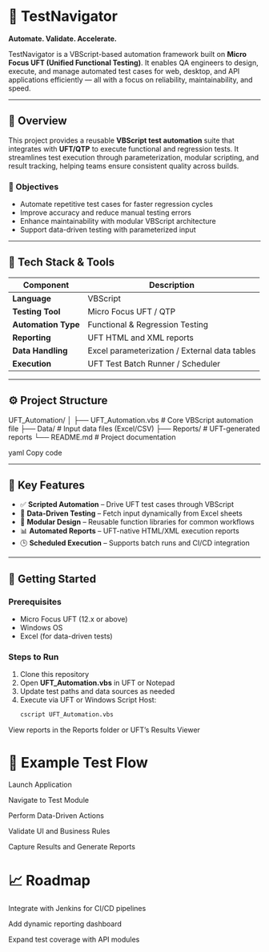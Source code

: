 # 🚀 TestNavigator

**Automate. Validate. Accelerate.**

TestNavigator is a VBScript-based automation framework built on **Micro Focus UFT (Unified Functional Testing)**. It enables QA engineers to design, execute, and manage automated test cases for web, desktop, and API applications efficiently — all with a focus on reliability, maintainability, and speed.

---

## 🧭 Overview

This project provides a reusable **VBScript test automation** suite that integrates with **UFT/QTP** to execute functional and regression tests. It streamlines test execution through parameterization, modular scripting, and result tracking, helping teams ensure consistent quality across builds.

### 🎯 Objectives
- Automate repetitive test cases for faster regression cycles
- Improve accuracy and reduce manual testing errors
- Enhance maintainability with modular VBScript architecture
- Support data-driven testing with parameterized input

---

## 🧰 Tech Stack & Tools

| Component | Description |
|-----------|-------------|
| **Language** | VBScript |
| **Testing Tool** | Micro Focus UFT / QTP |
| **Automation Type** | Functional & Regression Testing |
| **Reporting** | UFT HTML and XML reports |
| **Data Handling** | Excel parameterization / External data tables |
| **Execution** | UFT Test Batch Runner / Scheduler |

---

## ⚙️ Project Structure

UFT_Automation/
│
├── UFT_Automation.vbs # Core VBScript automation file
├── Data/ # Input data files (Excel/CSV)
├── Reports/ # UFT-generated reports
└── README.md # Project documentation

yaml
Copy code

---

## 🧪 Key Features

- ✅ **Scripted Automation** – Drive UFT test cases through VBScript
- 🔄 **Data-Driven Testing** – Fetch input dynamically from Excel sheets
- 🧱 **Modular Design** – Reusable function libraries for common workflows
- 📊 **Automated Reports** – UFT-native HTML/XML execution reports
- 🕒 **Scheduled Execution** – Supports batch runs and CI/CD integration

---

## 🚀 Getting Started

### Prerequisites
- Micro Focus UFT (12.x or above)
- Windows OS
- Excel (for data-driven tests)

### Steps to Run
1. Clone this repository
2. Open **UFT_Automation.vbs** in UFT or Notepad
3. Update test paths and data sources as needed
4. Execute via UFT or Windows Script Host:
   ```bash
   cscript UFT_Automation.vbs
View reports in the Reports folder or UFT’s Results Viewer

# 📁 Example Test Flow
Launch Application

Navigate to Test Module

Perform Data-Driven Actions

Validate UI and Business Rules

Capture Results and Generate Reports

# 📈 Roadmap
 Integrate with Jenkins for CI/CD pipelines

 Add dynamic reporting dashboard

 Expand test coverage with API modules
